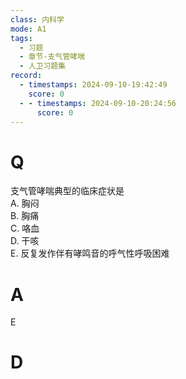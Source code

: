 ```yaml
---
class: 内科学
mode: A1
tags:
  - 习题
  - 章节-支气管哮喘
  - 人卫习题集
record:
  - timestamps: 2024-09-10-19:42:49
    score: 0
  - - timestamps: 2024-09-10-20:24:56
      score: 0
---
```


# Q
支气管哮喘典型的临床症状是  
A. 胸闷  
B. 胸痛  
C. 咯血  
D. 干咳  
E. 反复发作伴有哮鸣音的呼气性呼吸困难  
# A
E
# D
